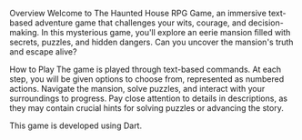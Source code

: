 Overview Welcome to The Haunted House RPG Game, an immersive text-based adventure game that challenges your wits, courage, and decision-making.
In this mysterious game, you'll explore an eerie mansion filled with secrets, puzzles, and hidden dangers.
Can you uncover the mansion's truth and escape alive?

How to Play The game is played through text-based commands. 
At each step, you will be given options to choose from, represented as numbered actions.
Navigate the mansion, solve puzzles, and interact with your surroundings to progress.
Pay close attention to details in descriptions, as they may contain crucial hints for solving puzzles or advancing the story.

This game is developed using Dart.
